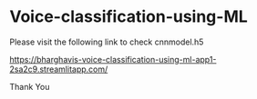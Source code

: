 # Voice-classification-using-ML

Please visit the following link to check cnnmodel.h5

https://bharghavis-voice-classification-using-ml-app1-2sa2c9.streamlitapp.com/

Thank You
